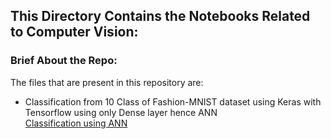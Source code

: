 ## This Directory Contains the Notebooks Related to Computer Vision:

### Brief About the Repo:
The files that are present in this repository are:
* Classification from 10 Class of Fashion-MNIST dataset using Keras with Tensorflow using only Dense layer hence ANN</br>
[Classification using ANN](Classifying%20Fashion-MNIST%20using%20ANN.ipynb)
